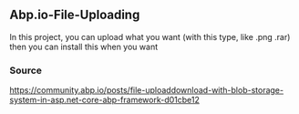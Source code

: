 ## Abp.io-File-Uploading
In this project, you can upload what you want (with this type, like .png .rar) then you can install this when you want
### Source
https://community.abp.io/posts/file-uploaddownload-with-blob-storage-system-in-asp.net-core-abp-framework-d01cbe12

